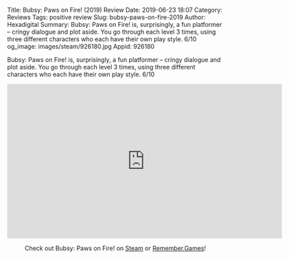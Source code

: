 Title: Bubsy: Paws on Fire! (2019) Review
Date: 2019-06-23 18:07
Category: Reviews
Tags: positive review
Slug: bubsy-paws-on-fire-2019
Author: Hexadigital
Summary: Bubsy: Paws on Fire! is, surprisingly, a fun platformer – cringy dialogue and plot aside. You go through each level 3 times, using three different characters who each have their own play style. 6/10
og_image: images/steam/926180.jpg
Appid: 926180

Bubsy: Paws on Fire! is, surprisingly, a fun platformer – cringy dialogue and plot aside. You go through each level 3 times, using three different characters who each have their own play style. 6/10

<center><iframe src="https://www.youtube.com/embed/1cGMfXwt7Ng?feature=oembed" allow="accelerometer; autoplay; encrypted-media; gyroscope; picture-in-picture" width="640" height="360" frameborder="0"></iframe>

Check out Bubsy: Paws on Fire! on [Steam](https://store.steampowered.com/app/926180/?curator_clanid=34633900) or [Remember.Games](https://remember.games/game/2465/)!</center>
